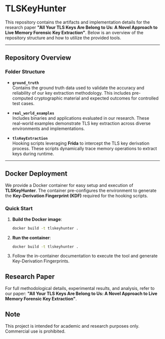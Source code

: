 # TLSKeyHunter

This repository contains the artifacts and implementation details for the research paper **"All Your TLS Keys Are Belong to Us: A Novel Approach to Live Memory Forensic Key Extraction"**. Below is an overview of the repository structure and how to utilize the provided tools.

---

## Repository Overview

### Folder Structure

- **`ground_truth`**  
  Contains the ground truth data used to validate the accuracy and reliability of our key extraction methodology. This includes pre-computed cryptographic material and expected outcomes for controlled test cases.

- **`real_world_examples`**  
  Includes binaries and applications evaluated in our research. These real-world examples demonstrate TLS key extraction across diverse environments and implementations.

- **`tlsKeyExtraction`**  
  Hooking scripts leveraging **Frida** to intercept the TLS key derivation process. These scripts dynamically trace memory operations to extract keys during runtime.

---

## Docker Deployment

We provide a Docker container for easy setup and execution of **TLSKeyHunter**. The container pre-configures the environment to generate the **Key-Derivation Fingerprint (KDF)** required for the hooking scripts.

### Quick Start
1. **Build the Docker image**:
   ```bash
   docker build -t tlskeyhunter .
   ```
2. **Run the container**:
   ```bash
   docker build -t tlskeyhunter .
   ```
3. Follow the in-container documentation to execute the tool and generate Key-Derivation Fingerprints.


## Research Paper

For full methodological details, experimental results, and analysis, refer to our paper: **"All Your TLS Keys Are Belong to Us: A Novel Approach to Live Memory Forensic Key Extraction"**.


## Note

This project is intended for academic and research purposes only. Commercial use is prohibited.

